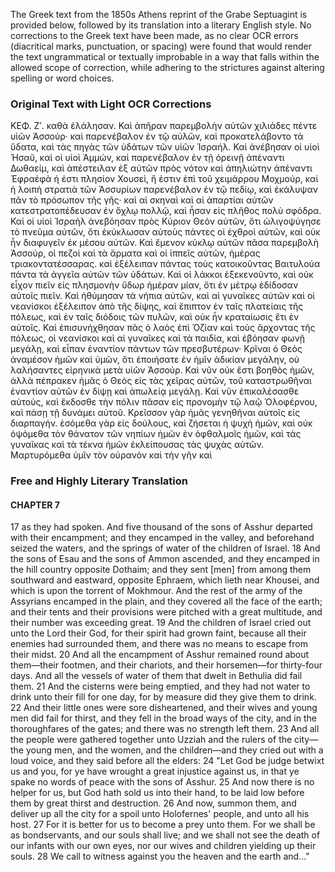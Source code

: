 The Greek text from the 1850s Athens reprint of the Grabe Septuagint is provided below, followed by its translation into a literary English style. No corrections to the Greek text have been made, as no clear OCR errors (diacritical marks, punctuation, or spacing) were found that would render the text ungrammatical or textually improbable in a way that falls within the allowed scope of correction, while adhering to the strictures against altering spelling or word choices.

### Original Text with Light OCR Corrections

ΚΕΦ. Ζʹ.
καθὰ ἐλάλησαν. Καὶ ἀπῆραν παρεμβολὴν
αὐτῶν χιλιάδες πέντε υἱῶν Ἀσσούρ· καὶ παρενέβαλον ἐν τῷ αὐλῶν, καὶ προκατελάβοντο τὰ ὕδατα, καὶ τὰς πηγὰς τῶν ὑδάτων
τῶν υἱῶν Ἰσραήλ. Καὶ ἀνέβησαν οἱ υἱοὶ Ἡσαῦ, καὶ οἱ υἱοὶ Ἀμμών, καὶ παρενέβαλον ἐν τῇ ὀρεινῇ ἀπέναντι Δωθαείμ, καὶ ἀπέστειλαν ἐξ αὐτῶν πρὸς νότον καὶ ἀπηλιώτην ἀπέναντι Ἐφραἐφὰ ἡ ἐστι πλησίον Χουσεὶ, ἢ ἐστιν ἐπὶ τοῦ χειμάρρου Μοχμούρ,
καὶ ἡ λοιπὴ στρατιὰ τῶν Ἀσσυρίων παρενέβαλον ἐν τῷ πεδίῳ,
καὶ ἐκάλυψαν πᾶν τὸ πρόσωπον τῆς γῆς· καὶ αἱ σκηναὶ καὶ αἱ
ἀπαρτίαι αὐτῶν κατεστρατοπέδευσαν ἐν ὄχλῳ πολλῷ, καὶ ἦσαν
εἰς πλῆθος πολὺ σφόδρα. Καὶ οἱ υἱοὶ Ἰσραὴλ ἀνεβόησαν πρὸς
Κύριον Θεὸν αὐτῶν, ὅτι ὠλιγοψύγησε τὸ πνεῦμα αὐτῶν, ὅτι ἐκύκλωσαν αὐτοὺς πάντες οἱ ἐχθροὶ αὐτῶν, καὶ οὐκ ἦν διαφυγεῖν
ἐκ μέσου αὐτῶν. Καὶ ἔμενον κύκλῳ αὐτῶν πᾶσα παρεμβολὴ Ἀσσούρ, οἱ πεζοὶ καὶ τὰ ἅρματα καὶ οἱ ἱππεῖς αὐτῶν, ἡμέρας τριακοντατέσσαρας. καὶ ἐξέλειπαν πάντας τοὺς κατοικοῦντας Βαιτυλούα πάντα τὰ ἀγγεῖα αὐτῶν τῶν ὑδάτων. Καὶ οἱ λάκκοι
ἐξεκενοῦντο, καὶ οὐκ εἶχον πιεῖν εἰς πλησμονὴν ὕδωρ ἡμέραν
μίαν, ὅτι ἐν μέτρῳ ἐδίδοσαν αὐτοῖς πιεῖν. Καὶ ἠθύμησαν τὰ
νήπια αὐτῶν, καὶ αἱ γυναῖκες αὐτῶν καὶ οἱ νεανίσκοι ἐξέλειπον
ἀπὸ τῆς δίψης, καὶ ἔπιπτον ἐν ταῖς πλατείαις τῆς πόλεως, καὶ
ἐν ταῖς διόδοις τῶν πυλῶν, καὶ οὐκ ἦν κραταίωσις ἔτι ἐν αὐτοῖς.
Καὶ ἐπισυνήχθησαν πᾶς ὁ λαὸς ἐπὶ Ὀζίαν καὶ τοὺς ἄρχοντας
τῆς πόλεως, οἱ νεανίσκοι καὶ αἱ γυναῖκες καὶ τὰ παιδία, καὶ ἐβόησαν φωνῇ μεγάλῃ, καὶ εἶπαν ἐναντίον πάντων τῶν πρεσβυτέρων· Κρῖναι ὁ Θεὸς ἀναμέσον ἡμῶν καὶ ὑμῶν, ὅτι ἐποιήσατε
ἐν ἡμῖν ἀδικίαν μεγάλην, οὐ λαλήσαντες εἰρηνικὰ μετὰ υἱῶν Ἀσσούρ. Καὶ νῦν οὐκ ἔστι βοηθὸς ἡμῶν, ἀλλὰ πέπρακεν ἡμᾶς ὁ
Θεὸς εἰς τὰς χεῖρας αὐτῶν, τοῦ καταστρωθῆναι ἐναντίον αὐτῶν
ἐν δίψῃ καὶ ἀπωλείᾳ μεγάλῃ. Καὶ νῦν ἐπικαλέσασθε αὐτοὺς, καὶ
ἔκδοσθε τὴν πόλιν πᾶσαν εἰς προνομὴν τῷ λαῷ Ὁλοφέρνου, καὶ
πάσῃ τῇ δυνάμει αὐτοῦ. Κρεῖσσον γὰρ ἡμᾶς γενηθῆναι αὐτοῖς εἰς
διαρπαγήν. ἐσόμεθα γὰρ εἰς δούλους, καὶ ζήσεται ἡ ψυχὴ ἡμῶν,
καὶ οὐκ ὀψόμεθα τὸν θάνατον τῶν νηπίων ἡμῶν ἐν ὀφθαλμοῖς ἡμῶν, καὶ τὰς γυναῖκας καὶ τὰ τέκνα ἡμῶν ἐκλείπουσας τὰς
ψυχὰς αὐτῶν. Μαρτυρόμεθα ὑμῖν τὸν οὐρανὸν καὶ τὴν γῆν καὶ

### Free and Highly Literary Translation

#### CHAPTER 7

17 as they had spoken. And five thousand of the sons of Asshur departed with their encampment; and they encamped in the valley, and beforehand seized the waters, and the springs of water of the children of Israel.
18 And the sons of Esau and the sons of Ammon ascended, and they encamped in the hill country opposite Dothaim; and they sent [men] from among them southward and eastward, opposite Ephraem, which lieth near Khousei, and which is upon the torrent of Mokhmour. And the rest of the army of the Assyrians encamped in the plain, and they covered all the face of the earth; and their tents and their provisions were pitched with a great multitude, and their number was exceeding great.
19 And the children of Israel cried out unto the Lord their God, for their spirit had grown faint, because all their enemies had surrounded them, and there was no means to escape from their midst.
20 And all the encampment of Asshur remained round about them—their footmen, and their chariots, and their horsemen—for thirty-four days. And all the vessels of water of them that dwelt in Bethulia did fail them.
21 And the cisterns were being emptied, and they had not water to drink unto their fill for one day, for by measure did they give them to drink.
22 And their little ones were sore disheartened, and their wives and young men did fail for thirst, and they fell in the broad ways of the city, and in the thoroughfares of the gates; and there was no strength left them.
23 And all the people were gathered together unto Uzziah and the rulers of the city—the young men, and the women, and the children—and they cried out with a loud voice, and they said before all the elders:
24 "Let God be judge betwixt us and you, for ye have wrought a great injustice against us, in that ye spake no words of peace with the sons of Asshur.
25 And now there is no helper for us, but God hath sold us into their hand, to be laid low before them by great thirst and destruction.
26 And now, summon them, and deliver up all the city for a spoil unto Holofernes' people, and unto all his host.
27 For it is better for us to become a prey unto them. For we shall be as bondservants, and our souls shall live; and we shall not see the death of our infants with our own eyes, nor our wives and children yielding up their souls.
28 We call to witness against you the heaven and the earth and..."